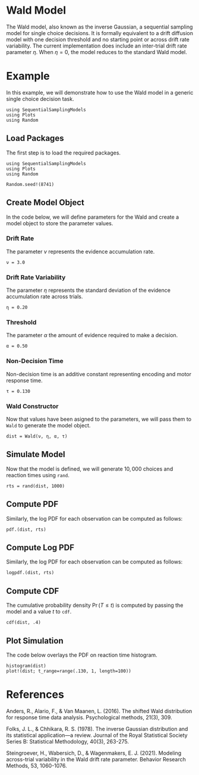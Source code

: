 # Wald Model

The Wald model, also known as the inverse Gaussian, a sequential sampling model for single choice decisions. It is formally equivalent to a drift diffusion model with one decision threshold and no starting point or across  drift rate variability. The current implementation does include an inter-trial drift rate parameter $\eta$. When $\eta = 0$, the model reduces to the standard Wald model. 

# Example
In this example, we will demonstrate how to use the Wald model in a generic single choice decision task. 
```@setup wald
using SequentialSamplingModels
using Plots 
using Random
```

## Load Packages
The first step is to load the required packages.

```@example wald
using SequentialSamplingModels
using Plots 
using Random

Random.seed!(8741)
```
## Create Model Object
In the code below, we will define parameters for the Wald and create a model object to store the parameter values. 

### Drift Rate

The parameter $\nu$ represents the evidence accumulation rate.

```@example wald
ν = 3.0
```

### Drift Rate Variability

The parameter $\eta$ represents the standard deviation of the evidence accumulation rate across trials.

```@example wald
η = 0.20
```

### Threshold

The parameter $\alpha$ the amount of evidence required to make a decision.

```@example wald 
α = 0.50
```
### Non-Decision Time
Non-decision time is an additive constant representing encoding and motor response time. 
```@example wald 
τ = 0.130
```
### Wald Constructor 

Now that values have been asigned to the parameters, we will pass them to `Wald` to generate the model object.

```@example wald 
dist = Wald(ν, η, α, τ)
```
## Simulate Model

Now that the model is defined, we will generate $10,000$ choices and reaction times using `rand`. 

 ```@example wald 
rts = rand(dist, 1000)
```

## Compute PDF
Similarly, the log PDF for each observation can be computed as follows:

 ```@example wald 
pdf.(dist, rts)
```

## Compute Log PDF
Similarly, the log PDF for each observation can be computed as follows:

 ```@example wald 
logpdf.(dist, rts)
```
## Compute CDF
The cumulative probability density $\Pr(T \leq t)$ is computed by passing the model and a value $t$ to `cdf`.

 ```@example wald 
cdf(dist, .4)
```

## Plot Simulation
The code below overlays the PDF on reaction time histogram.
 ```@example wald 
histogram(dist)
plot!(dist; t_range=range(.130, 1, length=100))
```
# References

Anders, R., Alario, F., & Van Maanen, L. (2016). The shifted Wald distribution for response time data analysis. Psychological methods, 21(3), 309.

Folks, J. L., & Chhikara, R. S. (1978). The inverse Gaussian distribution and its statistical application—a review. Journal of the Royal Statistical Society Series B: Statistical Methodology, 40(3), 263-275.

Steingroever, H., Wabersich, D., & Wagenmakers, E. J. (2021). Modeling across-trial variability in the Wald drift rate parameter. Behavior Research Methods, 53, 1060-1076.

